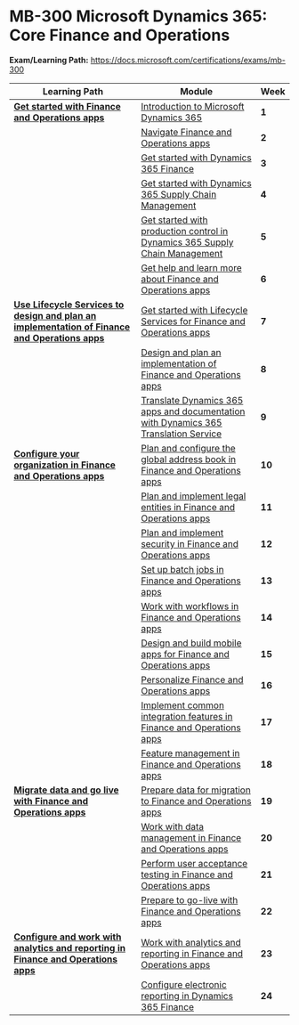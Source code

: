# MB-300 Microsoft Dynamics 365: Core Finance and Operations


**Exam/Learning Path:** https://docs.microsoft.com/certifications/exams/mb-300

| **Learning Path** | **Module** | **Week** |
|-|-|-|
|**[Get started with Finance and Operations apps](https://docs.microsoft.com/learn/paths/get-started-finance-operations/)**| [Introduction to Microsoft Dynamics 365](https://docs.microsoft.com/learn/modules/dynamics-365-introduction/) | **1** 
| | [Navigate Finance and Operations apps](https://docs.microsoft.com/learn/modules/navigate-finance-operations/) | **2** 
| | [Get started with Dynamics 365 Finance](https://docs.microsoft.com/learn/modules/get-started-financial-management-dyn365-finance/) | **3** 
| | [Get started with Dynamics 365 Supply Chain Management](https://docs.microsoft.com/learn/modules/get-started-supply-chain-management-dyn365-supply-chain-mgmt/) | **4** 
| | [Get started with production control in Dynamics 365 Supply Chain Management](https://docs.microsoft.com/learn/modules/get-started-production-control-dyn365-supply-chain-mgmt/) | **5** 
| | [Get help and learn more about Finance and Operations apps](https://docs.microsoft.com/learn/modules/get-help-finance-operations/) | **6** 
|**[Use Lifecycle Services to design and plan an implementation of Finance and Operations apps](https://docs.microsoft.com/learn/paths/use-lcs-design-plan-implementation-finance-operations/)**| [Get started with Lifecycle Services for Finance and Operations apps](https://docs.microsoft.com/learn/modules/get-started-lifecycle-services-finance-operations/) | **7** 
| | [Design and plan an implementation of Finance and Operations apps](https://docs.microsoft.com/learn/modules/design-plan-implementation-finance-operations/) | **8** 
| | [Translate Dynamics 365 apps and documentation with Dynamics 365 Translation Service](https://docs.microsoft.com/learn/modules/dynamics-translation-service/) | **9** 
|**[Configure your organization in Finance and Operations apps](https://docs.microsoft.com/learn/paths/configure-your-organization-finance-ops/)**| [Plan and configure the global address book in Finance and Operations apps](https://docs.microsoft.com/learn/modules/plan-config-global-address-book-finance-operations/) | **10** 
| | [Plan and implement legal entities in Finance and Operations apps](https://docs.microsoft.com/learn/modules/plan-implement-legal-entities-finance-operations/) | **11** 
| | [Plan and implement security in Finance and Operations apps](https://docs.microsoft.com/learn/modules/plan-implement-security-finance-operations/) | **12** 
| | [Set up batch jobs in Finance and Operations apps](https://docs.microsoft.com/learn/modules/setup-batch-jobs-finance-operations/) | **13** 
| | [Work with workflows in Finance and Operations apps](https://docs.microsoft.com/learn/modules/create-use-workflows-finance-operations/) | **14** 
| | [Design and build mobile apps for Finance and Operations apps](https://docs.microsoft.com/learn/modules/design-build-mobile-apps-finance-operations/) | **15** 
| | [Personalize Finance and Operations apps](https://docs.microsoft.com/learn/modules/personalize-finance-operations/) | **16** 
| | [Implement common integration features in Finance and Operations apps](https://docs.microsoft.com/learn/modules/implement-common-integration-features-finance-ops/) | **17** 
| | [Feature management in Finance and Operations apps](https://docs.microsoft.com/learn/modules/feature-management-finance-operations/) | **18** 
|**[Migrate data and go live with Finance and Operations apps](https://docs.microsoft.com/learn/paths/migrate-data-go-live-finance-operations/)**| [Prepare data for migration to Finance and Operations apps](https://docs.microsoft.com/learn/modules/prepare-data-migration-finance-operations/) | **19** 
| | [Work with data management in Finance and Operations apps](https://docs.microsoft.com/learn/modules/work-data-management-finance-operations/) | **20** 
| | [Perform user acceptance testing in Finance and Operations apps](https://docs.microsoft.com/learn/modules/perform-uat-finance-operations/) | **21** 
| | [Prepare to go-live with Finance and Operations apps](https://docs.microsoft.com/learn/modules/prepare-go-live-finance-operations/) | **22** 
|**[Configure and work with analytics and reporting in Finance and Operations apps](https://docs.microsoft.com/learn/paths/configure-analytics-reporting-finance-operations/)**| [Work with analytics and reporting in Finance and Operations apps](https://docs.microsoft.com/learn/modules/work-analytics-reporting-finance-operations/) | **23** 
| | [Configure electronic reporting in Dynamics 365 Finance](https://docs.microsoft.com/learn/modules/configure-electronic-reporting-finance-operations/) | **24** 
